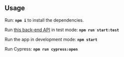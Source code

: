 ## Usage 

Run: **`npm i`** to install the dependencies.

Run [this back-end API](https://github.com/HtetOoWaiYan/full-stack-open/tree/master/part4/bloglist) in test mode: **`npm run start:test`**

Run the app in development mode: **`npm start`**

Run Cypress: **`npm run cypress:open`**
